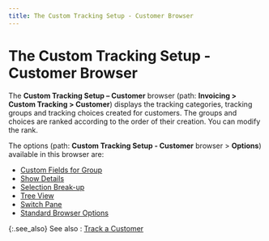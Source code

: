 ```yaml
---
title: The Custom Tracking Setup - Customer Browser
---
```


# The Custom Tracking Setup - Customer Browser


The **Custom Tracking Setup – Customer**  browser (path: **Invoicing &gt; Custom 
 Tracking &gt; Customer**) displays the tracking categories, tracking  groups and tracking choices created for customers. The groups and choices  are ranked according to the order of their creation. You can modify the  rank.


The options (path: **Custom Tracking 
 Setup - Customer** browser > **Options**)  available in this browser are:

- [Custom  Fields for Group]({{site.ct_baseurl}}/misc/custom_fields_for_group_set_up_brsr_customer.html)
- [Show  Details]({{site.ct_baseurl}}/misc/show_details_ct_set_up_customer_browser.html)
- [Selection  Break-up]({{site.ct_baseurl}}/misc/selection_break_up_ct_set_up_brsr_customers.html)
- [Tree  View]({{site.ct_baseurl}}/misc/tree_view_ct_set_up_brsr_customers.html)
- [Switch  Pane]({{site.ct_baseurl}}/misc/switch_pane_ct_setup_customer_brsr.html)
- [Standard  Browser Options]({{site.wwe_chm}}/everest-client/ui/browsers/standard_browser_options.html)



{:.see_also}
See also
: [Track a Customer]({{site.ct_baseurl}}/customer-tracking/track_a_customer.html)
